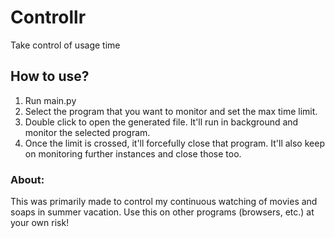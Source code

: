 # Controllr

Take control of usage time

## How to use?

  1. Run main.py
  2. Select the program that you want to monitor and set the max time limit.
  3. Double click to open the generated file. It'll run in background and monitor the selected program.
  4. Once the limit is crossed, it'll forcefully close that program. It'll also keep on monitoring further instances and close those too.

### About:

This was primarily made to control my continuous watching of movies and soaps in summer vacation.
Use this on other programs (browsers, etc.) at your own risk!
